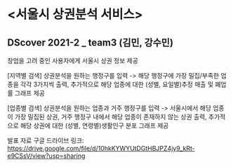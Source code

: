 # <서울시 상권분석 서비스>
## DScover 2021-2 _ team3 (김민, 강수민)
창업을 고려 중인 사용자에게 서울시 상권 정보 제공

[지역별 검색] 상권분석을 원하는 행정구를 입력 -> 해당 행정구에 가장 밀집/부족한 업종을 각각 3가지씩 출력, 추가적으로 해당 업종에 대한 (성별, 요일별)추정 매출 및 폐업률 그래프 제공 

[업종별 검색] 상권분석을 원하는 업종과 거주 행정구를 입력 -> 서울시에서 해당 업종이 가장 밀집된 상권, 거주 행정구 내에서 해당 업종이 존재하지 않는 상권 출력, 추가적으로 해당 상권에 대한 (성별, 연령별)생활인구 분포 그래프 제공

발표 자료 구글 드라이브 링크: https://drive.google.com/file/d/10hkKYWYUtDGtHBJPZ4jy9_kRt-e9CSsV/view?usp=sharing 
